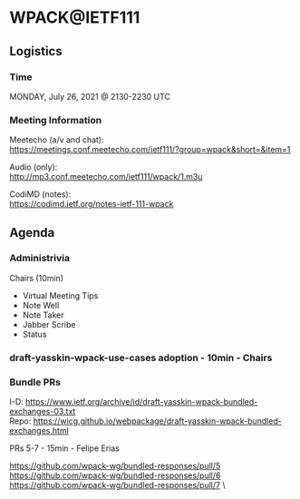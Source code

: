 # WPACK@IETF111

## Logistics

### Time

MONDAY, July 26, 2021 @ 2130-2230 UTC

### Meeting Information

Meetecho (a/v and chat): \
https://meetings.conf.meetecho.com/ietf111/?group=wpack&short=&item=1

Audio (only): \
http://mp3.conf.meetecho.com/ietf111/wpack/1.m3u

CodiMD (notes): \
https://codimd.ietf.org/notes-ietf-111-wpack

## Agenda

### Administrivia

Chairs (10min)

- Virtual Meeting Tips
- Note Well
- Note Taker
- Jabber Scribe
- Status

### draft-yasskin-wpack-use-cases adoption - 10min - Chairs

### Bundle PRs

I-D: https://www.ietf.org/archive/id/draft-yasskin-wpack-bundled-exchanges-03.txt \
Repo: https://wicg.github.io/webpackage/draft-yasskin-wpack-bundled-exchanges.html 

PRs 5-7 - 15min - Felipe Erias

https://github.com/wpack-wg/bundled-responses/pull/5 \
https://github.com/wpack-wg/bundled-responses/pull/6 \
https://github.com/wpack-wg/bundled-responses/pull/7 \
